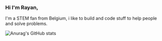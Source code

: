### Hi I'm Rayan, 
I'm a STEM fan from Belgium, i like to build and code stuff to help people and solve problems.

![Anurag's GitHub stats](https://github-readme-stats.vercel.app/api?username=Rayanlupo_icons=true&theme=transparent)

